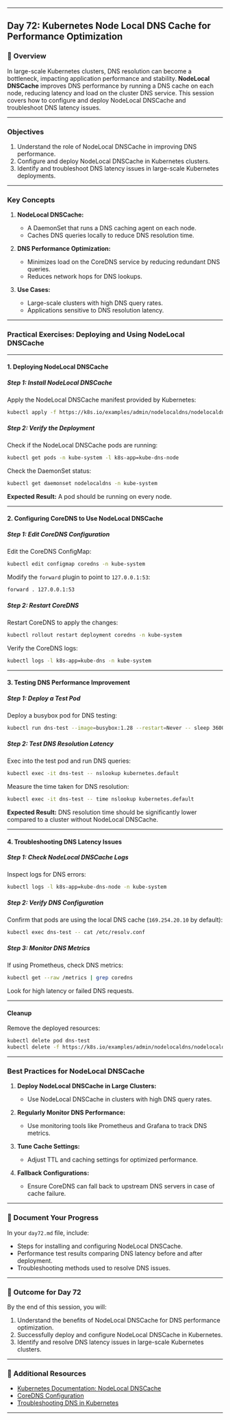 ﻿---

## Day 72: Kubernetes Node Local DNS Cache for Performance Optimization

### 📘 Overview

In large-scale Kubernetes clusters, DNS resolution can become a bottleneck, impacting application performance and stability. **NodeLocal DNSCache** improves DNS performance by running a DNS cache on each node, reducing latency and load on the cluster DNS service. This session covers how to configure and deploy NodeLocal DNSCache and troubleshoot DNS latency issues.

---

### Objectives

1. Understand the role of NodeLocal DNSCache in improving DNS performance.  
2. Configure and deploy NodeLocal DNSCache in Kubernetes clusters.  
3. Identify and troubleshoot DNS latency issues in large-scale Kubernetes deployments.  

---

### Key Concepts

1. **NodeLocal DNSCache:**  
   - A DaemonSet that runs a DNS caching agent on each node.  
   - Caches DNS queries locally to reduce DNS resolution time.  

2. **DNS Performance Optimization:**  
   - Minimizes load on the CoreDNS service by reducing redundant DNS queries.  
   - Reduces network hops for DNS lookups.  

3. **Use Cases:**  
   - Large-scale clusters with high DNS query rates.  
   - Applications sensitive to DNS resolution latency.  

---


### Practical Exercises: Deploying and Using NodeLocal DNSCache

---

#### 1. Deploying NodeLocal DNSCache

##### Step 1: Install NodeLocal DNSCache
Apply the NodeLocal DNSCache manifest provided by Kubernetes:
```bash
kubectl apply -f https://k8s.io/examples/admin/nodelocaldns/nodelocaldns.yaml
```

##### Step 2: Verify the Deployment
Check if the NodeLocal DNSCache pods are running:
```bash
kubectl get pods -n kube-system -l k8s-app=kube-dns-node
```

Check the DaemonSet status:
```bash
kubectl get daemonset nodelocaldns -n kube-system
```

**Expected Result:** A pod should be running on every node.

---

#### 2. Configuring CoreDNS to Use NodeLocal DNSCache

##### Step 1: Edit CoreDNS Configuration
Edit the CoreDNS ConfigMap:
```bash
kubectl edit configmap coredns -n kube-system
```

Modify the `forward` plugin to point to `127.0.0.1:53`:
```bash
forward . 127.0.0.1:53
```

##### Step 2: Restart CoreDNS
Restart CoreDNS to apply the changes:
```bash
kubectl rollout restart deployment coredns -n kube-system
```

Verify the CoreDNS logs:
```bash
kubectl logs -l k8s-app=kube-dns -n kube-system
```

---

#### 3. Testing DNS Performance Improvement

##### Step 1: Deploy a Test Pod
Deploy a busybox pod for DNS testing:
```bash
kubectl run dns-test --image=busybox:1.28 --restart=Never -- sleep 3600
```

##### Step 2: Test DNS Resolution Latency
Exec into the test pod and run DNS queries:
```bash
kubectl exec -it dns-test -- nslookup kubernetes.default
```

Measure the time taken for DNS resolution:
```bash
kubectl exec -it dns-test -- time nslookup kubernetes.default
```

**Expected Result:** DNS resolution time should be significantly lower compared to a cluster without NodeLocal DNSCache.

---

#### 4. Troubleshooting DNS Latency Issues

##### Step 1: Check NodeLocal DNSCache Logs
Inspect logs for DNS errors:
```bash
kubectl logs -l k8s-app=kube-dns-node -n kube-system
```

##### Step 2: Verify DNS Configuration
Confirm that pods are using the local DNS cache (`169.254.20.10` by default):
```bash
kubectl exec dns-test -- cat /etc/resolv.conf
```

##### Step 3: Monitor DNS Metrics
If using Prometheus, check DNS metrics:
```bash
kubectl get --raw /metrics | grep coredns
```

Look for high latency or failed DNS requests.

---

#### Cleanup

Remove the deployed resources:
```bash
kubectl delete pod dns-test
kubectl delete -f https://k8s.io/examples/admin/nodelocaldns/nodelocaldns.yaml
```

---


### Best Practices for NodeLocal DNSCache

1. **Deploy NodeLocal DNSCache in Large Clusters:**  
   - Use NodeLocal DNSCache in clusters with high DNS query rates.  

2. **Regularly Monitor DNS Performance:**  
   - Use monitoring tools like Prometheus and Grafana to track DNS metrics.  

3. **Tune Cache Settings:**  
   - Adjust TTL and caching settings for optimized performance.  

4. **Fallback Configurations:**  
   - Ensure CoreDNS can fall back to upstream DNS servers in case of cache failure.  

---


### 📝 Document Your Progress

In your `day72.md` file, include:  
- Steps for installing and configuring NodeLocal DNSCache.  
- Performance test results comparing DNS latency before and after deployment.  
- Troubleshooting methods used to resolve DNS issues.  

---

### 🎯 Outcome for Day 72

By the end of this session, you will:  
1. Understand the benefits of NodeLocal DNSCache for DNS performance optimization.  
2. Successfully deploy and configure NodeLocal DNSCache in Kubernetes.  
3. Identify and resolve DNS latency issues in large-scale Kubernetes clusters.  

---

### 🔗 Additional Resources

- [Kubernetes Documentation: NodeLocal DNSCache](https://kubernetes.io/docs/tasks/administer-cluster/nodelocaldns-cache/)  
- [CoreDNS Configuration](https://coredns.io/manual/toc/)  
- [Troubleshooting DNS in Kubernetes](https://kubernetes.io/docs/tasks/administer-cluster/dns-debugging-resolution/)  

---